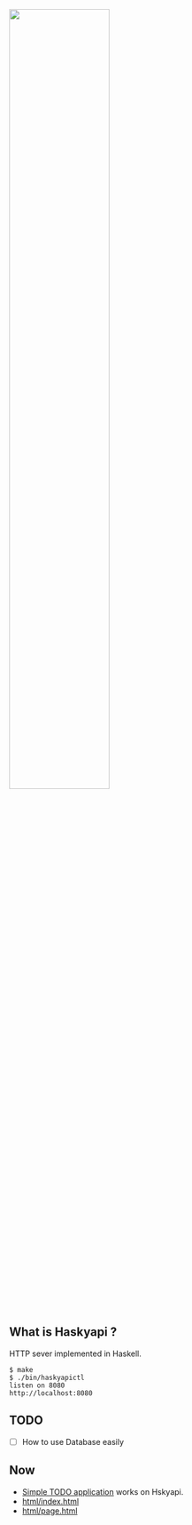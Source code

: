 <img src="https://i.imgur.com/FgappQ0.png" width="60%">

## What is Haskyapi ?

HTTP sever implemented in Haskell.

```
$ make
$ ./bin/haskyapictl
listen on 8080
http://localhost:8080
```

## TODO

- [ ] How to use Database easily

## Now

- [Simple TODO application](http://13.113.236.74:8080/v2/ftodo/) works on Hskyapi.
- [html/index.html](http://13.113.236.74:8080/)
- [html/page.html](http://13.113.236.74:8080/page.html)

